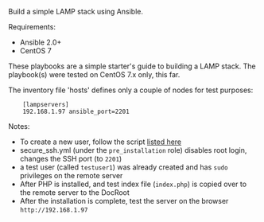 Build a simple LAMP stack using Ansible.

Requirements:
- Ansible 2.0+
- CentOS 7

These playbooks are a simple starter's guide to building a LAMP stack. The playbook(s) 
were tested on CentOS 7.x only, this far.

The inventory file 'hosts' defines only a couple of nodes for test purposes:

        [lampservers]
        192.168.1.97 ansible_port=2201

Notes:
- To create a new user, follow the script [listed here](https://github.com/rn4ir/ansible-sample-playbooks/blob/master/simple_playbooks/newuser.yml)
- secure_ssh.yml (under the `pre_installation` role) disables root login, changes the SSH port (to `2201`)
- a test user (called `testuser1`) was already created and has `sudo` privileges on the remote server
- After PHP is installed, and test index file (`index.php`) is copied over to the remote server to the DocRoot
- After the installation is complete, test the server on the browser `http://192.168.1.97`
